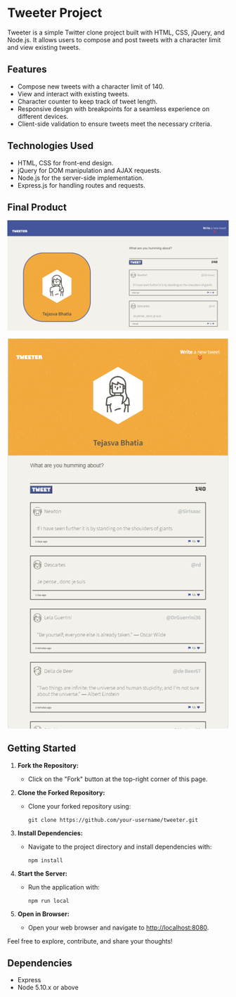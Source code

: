 # Tweeter Project

Tweeter is a simple Twitter clone project built with HTML, CSS, jQuery, and Node.js. It allows users to compose and post tweets with a character limit and view existing tweets.

## Features

- Compose new tweets with a character limit of 140.
- View and interact with existing tweets.
- Character counter to keep track of tweet length.
- Responsive design with breakpoints for a seamless experience on different devices.
- Client-side validation to ensure tweets meet the necessary criteria.

## Technologies Used

- HTML, CSS for front-end design.
- jQuery for DOM manipulation and AJAX requests.
- Node.js for the server-side implementation.
- Express.js for handling routes and requests.

## Final Product

!["Screenshot of Desktop View"](https://github.com/Tejasva-Bhatia/tweeter/blob/master/public/images/Desktop-View.png)

<p align = "center">
<img src="https://github.com/Tejasva-Bhatia/tweeter/blob/master/public/images/Mobile-View.png" />
</p>

## Getting Started

1. **Fork the Repository:**
   - Click on the "Fork" button at the top-right corner of this page.

2. **Clone the Forked Repository:**
   - Clone your forked repository using:
     ```
     git clone https://github.com/your-username/tweeter.git
     ```

3. **Install Dependencies:**
   - Navigate to the project directory and install dependencies with:
     ```
     npm install
     ```

4. **Start the Server:**
   - Run the application with:
     ```
     npm run local
     ```

5. **Open in Browser:**
   - Open your web browser and navigate to [http://localhost:8080](http://localhost:8080).

Feel free to explore, contribute, and share your thoughts!


## Dependencies

- Express
- Node 5.10.x or above
